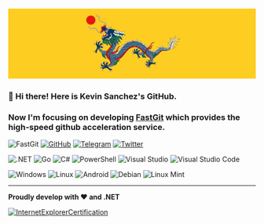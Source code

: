 <!--<div align="center">
  <img src="https://github.com/KevinZonda/KevinZonda/raw/master/img/gh.svg?sanitize=true">
</div> -->

<!--
```plain
  _  __                 _              _____                          _                  
 | |/ /                (_)            / ____|                        | |                 
 | ' /    ___  __   __  _   _ __     | (___     __ _   _ __     ___  | |__     ___   ____
 |  <    / _ \ \ \ / / | | | '_ \     \___ \   / _` | | '_ \   / __| | '_ \   / _ \ |_  /
 | . \  |  __/  \ V /  | | | | | |    ____) | | (_| | | | | | | (__  | | | | |  __/  / / 
 |_|\_\  \___|   \_/   |_| |_| |_|   |_____/   \__,_| |_| |_|  \___| |_| |_|  \___| /___|
```
-->

![Dragon](img/dragon.jpg)

### 👋 Hi there! Here is Kevin Sanchez's GitHub.
### Now I'm focusing on developing [FastGit](https://fastgit.org) which provides the high-speed github acceleration service. 

![FastGit](https://img.shields.io/badge/FastGit-008DE4?logo=Git&logoColor=white)
[![GitHub](https://img.shields.io/badge/dynamic/json?logo=github&label=GitHub+Followers&labelColor=282c34&color=181717&query=%24.data.totalSubs&url=https%3A%2F%2Fapi.spencerwoo.com%2Fsubstats%2F%3Fsource%3Dgithub%26queryKey%3DKevinZonda&longCache=true)](https://github.com/KevinZonda?tab=followers)
[![Telegram](https://img.shields.io/badge/dynamic/json?logo=telegram&label=%40FastGit&labelColor=282c34&suffix=+members&color=2CA5E0&query=%24.data.totalSubs&url=https%3A%2F%2Fapi.spencerwoo.com%2Fsubstats%2F%3Fsource%3Dtelegram%26queryKey%3DFastGit&longCache=true)](https://t.me/fastgit)
[![Twitter](https://img.shields.io/twitter/follow/emptyMethod?style=plastic&logo=Twitter&lColor=282c34&color=1DA1F2)](https://twitter.com/emptyMethod)

![.NET](https://img.shields.io/badge/.NET-5C2D91?logo=.net)
![Go](https://img.shields.io/badge/Go-00ADD8?logo=Go&logoColor=white)
![C#](https://img.shields.io/badge/C%23-239120?logo=C+Sharp)
![PowerShell](https://img.shields.io/badge/Powershell-5391FE?logo=PowerShell&logoColor=white)
![Visual Studio](https://img.shields.io/badge/Visual%20Studio-5C2D91?logo=Visual+Studio)
![Visual Studio Code](https://img.shields.io/badge/Visual%20Studio%20Code-007ACC?logo=Visual+Studio+Code)

![Windows](https://img.shields.io/badge/Windows-0078D6?logo=Windows)
![Linux](https://img.shields.io/badge/Linux-000000?logo=Linux&logoColor=white)
![Android](https://img.shields.io/badge/Android-3DDC84?logo=Android&logoColor=white)
![Debian](https://img.shields.io/badge/Debian-A81D33?logo=Debian)
![Linux Mint](https://img.shields.io/badge/Linux%20Mint-87CF3E?logo=Linux+Mint&logoColor=white)

<!--[![Visit](https://img.shields.io/badge/dynamic/json?label=Visits&labelColor=282c34&query=%24.KevinZonda&url=https%3A%2F%2Fgist-counter.vercel.app%2Fapi?name=KevinZonda)](https://github.com/KevinZonda)-->
---

**Proudly develop with ❤️ and .NET**

[![InternetExplorerCertification](https://cdn.jsdelivr.net/gh/KevinZonda/KevinZonda@141c70efebef04086195f14e2b6febb8c5a63787/img/IE-Certification.gif)](https://www.microsoft.com/en-gb/download/internet-explorer.aspx)

<!--
**KevinZonda/KevinZonda** is a ✨ _special_ ✨ repository because its `README.md` (this file) appears on your GitHub profile.

Here are some ideas to get you started:

- 🔭 I’m currently working on ...
- 🌱 I’m currently learning ...
- 👯 I’m looking to collaborate on ...
- 🤔 I’m looking for help with ...
- 💬 Ask me about ...
- 📫 How to reach me: ...
- 😄 Pronouns: ...
- ⚡ Fun fact: ...
-->
